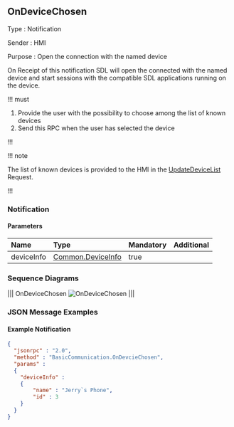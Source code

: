 ## OnDeviceChosen

Type
: Notification

Sender
: HMI

Purpose
: Open the connection with the named device

On Receipt of this notification SDL will open the connected with the named device and start sessions with the compatible SDL applications running on the device.

!!! must

  1. Provide the user with the possibility to choose among the list of known devices
  2. Send this RPC when the user has selected the device

!!!

!!! note

The list of known devices is provided to the HMI in the [UpdateDeviceList](../UpdateDeviceList) Request.

!!!

### Notification

#### Parameters

|Name|Type|Mandatory|Additional|
|:---|:---|:--------|:---------|
|deviceInfo|[Common.DeviceInfo](../../common/structs/#deviceinfo)|true||

### Sequence Diagrams
|||
OnDeviceChosen
![OnDeviceChosen](./assets/OnDeviceChosen.png)
|||

### JSON Message Examples

#### Example Notification
```json
{
  "jsonrpc" : "2.0",
  "method" : "BasicCommunication.OnDevcieChosen",
  "params" :
  {
    "deviceInfo" :
    {
        "name" : "Jerry`s Phone",
        "id" : 3
    }
  }
}
```

